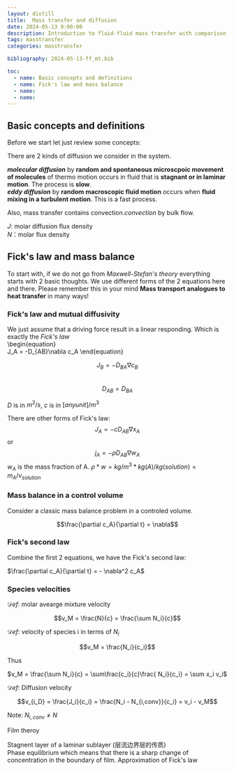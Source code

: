 ```yaml
---
layout: distill
title:  Mass transfer and diffusion
date: 2024-05-13 9:00:00
description: Introduction to fluid-fluid mass transfer with comparison between different models and an introduction to Maxwell Stefan law
tags: masstransfer
categories: masstransfer

bibliography: 2024-05-13-ff_mt.bib

toc:
  - name: Basic concepts and definitions
  - name: Fick's law and mass balance
  - name: 
  - name: 
---
```


## Basic concepts and definitions

Before we start let just review some concepts:  

There are 2 kinds of diffusion we consider in the system.  

***molecular diffusion*** by **random and spontaneous microscpoic movement of molecules** of thermo motion occurs in fluid that is **stagnant or in laminar motion**. The process is **slow**.  
***eddy diffusion*** by **random macroscopic fluid motion** occurs when **fluid mixing in a turbulent motion**. This is a fast process.  

Also, mass transfer contains convection.*convection* by bulk flow.  

$J$: molar diffusion flux density  
$N$：molar flux density  

## Fick's law and mass balance

To start with, if we do not go from *Maxwell-Stefan's theory* everything starts with 2 basic thoughts. We use different forms of the 2 equations here and there. Please remember this in your mind **Mass transport analogues to heat transfer** in many ways!  

### Fick's law and mutual diffusivity

We just assume that a driving force result in a linear responding. Which is exactly the *Fick's law*  
\begin{equation}  
J_A = -D_{AB}\nabla c_A
\end{equation}  

$$J_B = -D_{BA}\nabla c_B$$  
$$D_{AB} = D_{BA}$$  

$D$ is in $m^2/s$, $c$ is in $[anyunit]/m^3$  

There are other forms of Fick's law:  
$$J_A = -cD_{AB}\nabla x_A$$
or  
$$j_A = -\rho D_{AB}\nabla w_A$$
$w_A$ is the mass fraction of A. $\rho * w = kg/m^3* kg(A)/kg(solution) = m_A/v_{solution}$  

### Mass balance in a control volume

Consider a classic mass balance problem in a controled volume.  

$$\frac{\partial c_A}{\partial t} = \nabla$$

### Fick's second law

Combine the first 2 equations, we have the Fick's second law:  

$\frac{\partial c_A}{\partial t} = - \nabla^2 c_A$  

### Species velocities

$\mathcal Def$: molar avearge mixture velocity  

$$v_M = \frac{N}{c} = \frac{\sum N_i}{c}$$

$\mathcal Def$: velocity of species i in terms of $N_i$

$$v_M = \frac{N_i}{c_i}$$

Thus  

$v_M =  \frac{\sum N_i}{c} = \sum\frac{c_i}{c}\frac{ N_i}{c_i} = \sum x_i v_i$

$\mathcal Def$:  Diffusion velocity  

$$v_{i_D} = \frac{J_i}{c_i} = \frac{N_i - N_{i,conv}}{c_i} = v_i - v_M$$  

Note: $N_{i,conv} \neq N$



Film theroy

Stagnent layer of a laminar sublayer (层流边界层的传质)  
Phase equilibrium which means that there is a sharp change of concentration in the boundary of film.
Approximation of Fick's law